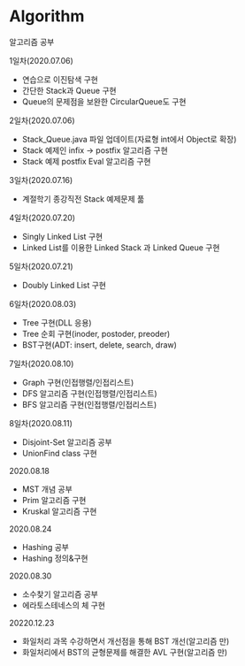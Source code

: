 # Algorithm
 알고리즘 공부



1일차(2020.07.06)

+ 연습으로 이진탐색 구현
+ 간단한 Stack과 Queue 구현
+ Queue의 문제점을 보완한 CircularQueue도 구현

2일차(2020.07.06)

+ Stack_Queue.java 파일 업데이트(자료형 int에서 Object로 확장)
+ Stack 예제인 infix -> postfix 알고리즘 구현
+ Stack 예제 postfix Eval 알고리즘 구현

3일차(2020.07.16)

+ 계절학기 종강직전 Stack 예제문제 풂

4일차(2020.07.20)

+ Singly Linked List 구현
+ Linked List를 이용한 Linked Stack 과 Linked Queue 구현

5일차(2020.07.21)

+ Doubly Linked List 구현

6일차(2020.08.03)

+ Tree 구현(DLL 응용)
+ Tree 순회 구현(inoder, postoder, preoder)
+ BST구현(ADT: insert, delete, search, draw)

7일차(2020.08.10)

+ Graph 구현(인접행렬/인접리스트)
+ DFS 알고리즘 구현(인접행렬/인접리스트)
+ BFS 알고리즘 구현(인접행렬/인접리스트)

8일차(2020.08.11)

+ Disjoint-Set 알고리즘 공부
+ UnionFind class 구현

2020.08.18

+ MST 개념 공부
+ Prim 알고리즘 구현
+ Kruskal 알고리즘 구현

2020.08.24

+ Hashing 공부
+ Hashing 정의&구현

2020.08.30

+ 소수찾기 알고리즘 공부
+ 에라토스테네스의 체 구현

20220.12.23

+ 화일처리 과목 수강하면서 개선점을 통해 BST 개선(알고리즘 만)
+ 화일처리에서 BST의 균형문제를 해결한 AVL 구현(알고리즘 만)

